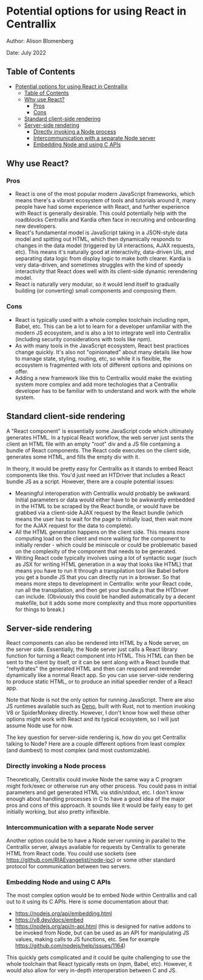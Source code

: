 # Potential options for using React in Centrallix
Author: Alison Blomenberg

Date: July 2022

## Table of Contents
- [Potential options for using React in Centrallix](#potential-options-for-using-react-in-centrallix)
  - [Table of Contents](#table-of-contents)
  - [Why use React?](#why-use-react)
    - [Pros](#pros)
    - [Cons](#cons)
  - [Standard client-side rendering](#standard-client-side-rendering)
  - [Server-side rendering](#server-side-rendering)
    - [Directly invoking a Node process](#directly-invoking-a-node-process)
    - [Intercommunication with a separate Node server](#intercommunication-with-a-separate-node-server)
    - [Embedding Node and using C APIs](#embedding-node-and-using-c-apis)

## Why use React?
### Pros
- React is one of the most popular modern JavaScript frameworks, which means there's a vibrant ecosystem of tools and tutorials around it, many people have had some experience with React, and further experience with React is generally desirable. This could potentially help with the roadblocks Centrallix and Kardia often face in recruiting and onboarding new developers. 
- React's fundamental model is JavaScript taking in a JSON-style data model and spitting out HTML, which then dynamically responds to changes in the data model (triggered by UI interactions, AJAX requests, etc). This means it's naturally good at interactivity, data-driven UIs, and separating data logic from display logic to make both clearer. Kardia is very data-driven, and sometimes struggles with the kind of speedy interactivity that React does well with its client-side dynamic rerendering model.
- React is naturally very modular, so it would lend itself to gradually building (or converting) small components and composing them.

### Cons
- React is typically used with a whole complex toolchain including npm, Babel, etc. This can be a lot to learn for a developer unfamiliar with the modern JS ecosystem, and is also a lot to integrate well into Centrallix (including security considerations with tools like npm).
- As with many tools in the JavaScript ecosystem, React best practices change quickly. It's also not "opinionated" about many details like how to manage state, styling, routing, etc, so while it is flexible, the ecosystem is fragmented with lots of different options and opinions on offer.
- Adding a new framework like this to Centrallix would make the existing system more complex and add more techologies that a Centrallix developer has to be familiar with to understand and work with the whole system.

## Standard client-side rendering
A "React component" is essentially some JavaScript code which ultimately generates HTML. In a typical React workflow, the web server just sents the client an HTML file with an empty "root" div and a JS file containing a bundle of React components. The React code executes on the client side, generates some HTML, and fills the empty div with it.

In theory, it would be pretty easy for Centrallix as it stands to embed React components like this. You'd just need an HTDriver that includes a React bundle JS as a script. However, there are a couple potential issues:
- Meaningful interoperation with Centrallix would probably be awkward. Initial parameters or data would either have to be awkwardly embedded in the HTML to be scraped by the React bundle, or would have be grabbed via a client-side AJAX request by the React bundle (which means the user has to wait for the page to initially load, then wait more for the AJAX request for the data to complete).
- All the HTML generation happens on the client side. This means more computing load on the client and more waiting for the component to initially render - which could be miniscule or could be problematic based on the complexity of the component that needs to be generated.
- Writing React code typically involves using a lot of syntactic sugar (such as JSX for writing HTML generation in a way that looks like HTML) that means you have to run it through a transpilation tool like Babel before you get a bundle JS that you can directly run in a browser. So that means more steps to development in Centrallix: write your React code, run all the transpilation, and then get your bundle.js that the HTDriver can include. (Obviously this could be handled automatically by a decent makefile, but it adds some more complexity and thus more opportunities for things to break.)

## Server-side rendering
React components can also be rendered into HTML by a Node server, on the server side. Essentially, the Node server just calls a React library function for turning a React component into HTML. This HTML can then be sent to the client by itself, or it can be sent along with a React bundle that "rehydrates" the generated HTML and then can respond and rerender dynamically like a normal React app. So you can use server-side rendering to produce static HTML, or to produce an initial speedier render of a React app.

Note that Node is not the only option for running JavaScript. There are also JS runtimes available such as [Deno](https://deno.land/), built with Rust, not to mention invoking V8 or SpiderMonkey directly. However, I don't know how well these other options might work with React and its typical ecosystem, so I will just assume Node use for now.

The key question for server-side rendering is, how do you get Centrallix talking to Node? Here are a couple different options from least complex (and dumbest) to most complex (and most customizable).

### Directly invoking a Node process
Theoretically, Centrallix could invoke Node the same way a C program might fork/exec or otherwise run any other process. You could pass in initial parameters and get generated HTML via stdin/stdout, etc. I don't know enough about handling processes in C to have a good idea of the major pros and cons of this approach. It sounds like it would be fairly easy to get initially working, but also pretty inflexible.

### Intercommunication with a separate Node server
Another option could be to have a Node server running in parallel to the Centrallix server, always available for requests by Centrallix to generate HTML from React code. You could use sockets (see https://github.com/RIAEvangelist/node-ipc) or some other standard protocol for communication between two servers.

### Embedding Node and using C APIs
The most complex option would be to embed Node within Centrallix and call out to it using its C APIs. Here is some documentation about that:

- https://nodejs.org/api/embedding.html
- https://v8.dev/docs/embed
- https://nodejs.org/api/n-api.html (this is designed for native addons to be invoked from Node, but can be used as an API for manipulating JS values, making calls to JS functions, etc. See for example https://github.com/nodejs/help/issues/1164)

This quickly gets complicated and it could be quite challenging to use the whole toolchain that React typically rests on (npm, Babel, etc). However, it would also allow for very in-depth interoperation between C and JS.
